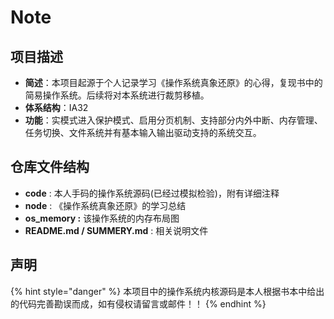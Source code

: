 # Note

## 项目描述

* **简述**：本项目起源于个人记录学习《操作系统真象还原》的心得，复现书中的简易操作系统。后续将对本系统进行裁剪移植。
* **体系结构**：IA32
* **功能**：实模式进入保护模式、启用分页机制、支持部分内外中断、内存管理、任务切换、文件系统并有基本输入输出驱动支持的系统交互。

## 仓库文件结构

* **code** : 本人手码的操作系统源码(已经过模拟检验)，附有详细注释
* **node** : 《操作系统真象还原》的学习总结
* **os\_memory :** 该操作系统的内存布局图
* **README.md / SUMMERY.md** : 相关说明文件

## 声明

{% hint style="danger" %}
本项目中的操作系统内核源码是本人根据书本中给出的代码完善勘误而成，如有侵权请留言或邮件！！
{% endhint %}
